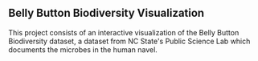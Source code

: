## **Belly Button Biodiversity Visualization** ##

This project consists of an interactive visualization of the Belly Button
Biodiversity dataset, a dataset from NC State's Public Science Lab which documents
the microbes in the human navel. 
